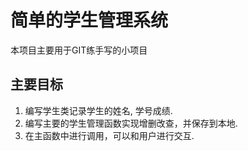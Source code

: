 # 简单的学生管理系统

本项目主要用于GIT练手写的小项目

## 主要目标
1. 编写学生类记录学生的姓名, 学号成绩.
2. 编写主要的学生管理函数实现增删改查，并保存到本地.
3. 在主函数中进行调用，可以和用户进行交互.

